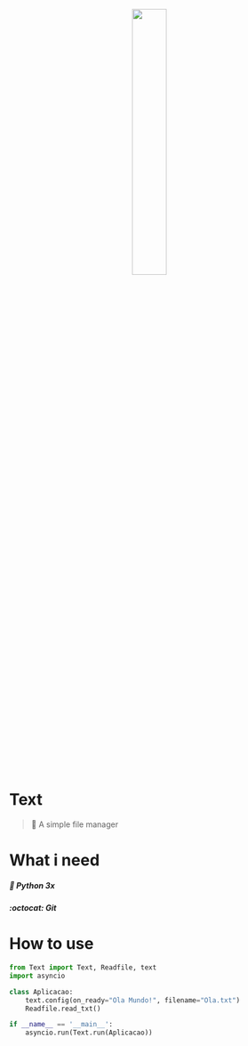 <p align=center>
<img src="https://user-images.githubusercontent.com/60306241/77846299-9d335000-718b-11ea-8ec4-4e227dcf46e8.png" width="35%">
</p>

# Text
> :memo: A simple file manager
# What i need
##### :snake: Python 3x
##### :octocat: Git
# How to use
```py
from Text import Text, Readfile, text
import asyncio

class Aplicacao:
    text.config(on_ready="Ola Mundo!", filename="Ola.txt")
    Readfile.read_txt()

if __name__ == '__main__':
    asyncio.run(Text.run(Aplicacao))
```
